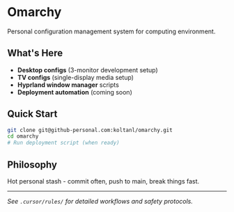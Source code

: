 # Omarchy

Personal configuration management system for computing environment.

## What's Here
- **Desktop configs** (3-monitor development setup)
- **TV configs** (single-display media setup) 
- **Hyprland window manager** scripts
- **Deployment automation** (coming soon)

## Quick Start
```bash
git clone git@github-personal.com:koltanl/omarchy.git
cd omarchy
# Run deployment script (when ready)
```

## Philosophy
Hot personal stash - commit often, push to main, break things fast.

---
*See `.cursor/rules/` for detailed workflows and safety protocols.*
